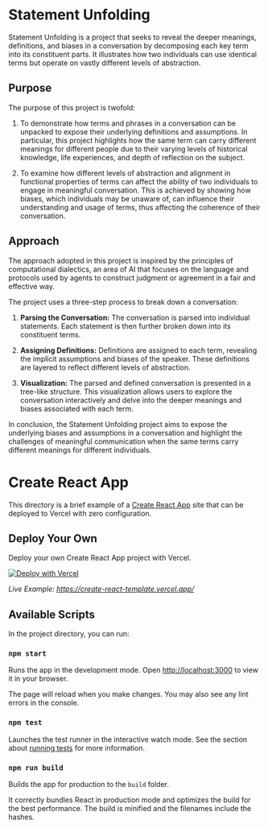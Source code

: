 



# Statement Unfolding

Statement Unfolding is a project that seeks to reveal the deeper meanings, definitions, and biases in a conversation by decomposing each key term into its constituent parts. It illustrates how two individuals can use identical terms but operate on vastly different levels of abstraction.

## Purpose

The purpose of this project is twofold:

1. To demonstrate how terms and phrases in a conversation can be unpacked to expose their underlying definitions and assumptions. In particular, this project highlights how the same term can carry different meanings for different people due to their varying levels of historical knowledge, life experiences, and depth of reflection on the subject.

2. To examine how different levels of abstraction and alignment in functional properties of terms can affect the ability of two individuals to engage in meaningful conversation. This is achieved by showing how biases, which individuals may be unaware of, can influence their understanding and usage of terms, thus affecting the coherence of their conversation.

## Approach

The approach adopted in this project is inspired by the principles of computational dialectics, an area of AI that focuses on the language and protocols used by agents to construct judgment or agreement in a fair and effective way.

The project uses a three-step process to break down a conversation:

1. **Parsing the Conversation:** The conversation is parsed into individual statements. Each statement is then further broken down into its constituent terms.

2. **Assigning Definitions:** Definitions are assigned to each term, revealing the implicit assumptions and biases of the speaker. These definitions are layered to reflect different levels of abstraction.

3. **Visualization:** The parsed and defined conversation is presented in a tree-like structure. This visualization allows users to explore the conversation interactively and delve into the deeper meanings and biases associated with each term.

In conclusion, the Statement Unfolding project aims to expose the underlying biases and assumptions in a conversation and highlight the challenges of meaningful communication when the same terms carry different meanings for different individuals.

# Create React App

This directory is a brief example of a [Create React App](https://github.com/facebook/create-react-app) site that can be deployed to Vercel with zero configuration.

## Deploy Your Own

Deploy your own Create React App project with Vercel.

[![Deploy with Vercel](https://vercel.com/button)](https://vercel.com/new/clone?repository-url=https://github.com/vercel/vercel/tree/main/examples/create-react-app&template=create-react-app)

_Live Example: https://create-react-template.vercel.app/_

## Available Scripts

In the project directory, you can run:

### `npm start`

Runs the app in the development mode. Open [http://localhost:3000](http://localhost:3000) to view it in your browser.

The page will reload when you make changes. You may also see any lint errors in the console.

### `npm test`

Launches the test runner in the interactive watch mode. See the section about [running tests](https://facebook.github.io/create-react-app/docs/running-tests) for more information.

### `npm run build`

Builds the app for production to the `build` folder.

It correctly bundles React in production mode and optimizes the build for the best performance. The build is minified and the filenames include the hashes.